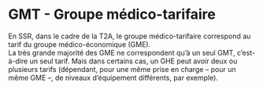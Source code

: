 # GMT - Groupe médico-tarifaire 

En SSR, dans le cadre de la T2A, le groupe médico-tarifaire correspond au tarif du groupe médico-économique (GME).  
La très grande majorité des GME ne correspondent qu’à un seul GMT, c’est-à-dire un seul tarif. Mais dans certains cas, un GHE peut avoir deux ou plusieurs tarifs (dépendant, pour une même prise en charge – pour un même GME –, de niveaux d’équipement différents, par exemple).